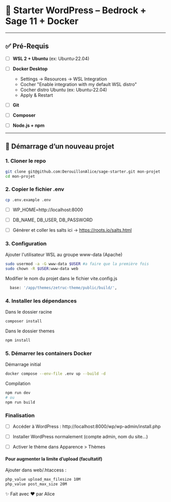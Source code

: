 # 🚀 Starter WordPress – Bedrock + Sage 11 + Docker

---

## ✅ Pré-Requis

- [ ] **WSL 2 + Ubuntu** (ex: Ubuntu-22.04)
- [ ] **Docker Desktop**

  - Settings → Resources → WSL Integration
  - Cocher "Enable integration with my default WSL distro"
  - Cocher distro Ubuntu (ex: Ubuntu-22.04)
  - Apply & Restart

- [ ] **Git**
- [ ] **Composer**
- [ ] **Node.js + npm**

---

## 🚀 Démarrage d’un nouveau projet

### 1. Cloner le repo

```bash
git clone git@github.com:DerouillonAlice/sage-starter.git mon-projet
cd mon-projet
```

### 2. Copier le fichier .env

```bash
cp .env.example .env
```

- [ ] WP_HOME=http://localhost:8000

- [ ] DB_NAME, DB_USER, DB_PASSWORD

- [ ] Génèrer et coller les salts ici → https://roots.io/salts.html

### 3. Configuration

Ajouter l'utilisateur WSL au groupe www-data (Apache)

```bash
sudo usermod -a -G www-data $USER #a faire que la première fois
sudo chown -R $USER:www-data web
```

Modifier le nom du projet dans le fichier vite.config.js

```bash
  base: '/app/themes/zetruc-theme/public/build/',
```

### 4. Installer les dépendances

Dans le dossier racine

```bash
composer install
```

Dans le dossier themes

```bash
npm install
```

### 5. Démarrer les containers Docker

Démarrage initial

```bash
docker compose --env-file .env up --build -d
```

Compilation

```bash
npm run dev
# ou
npm run build
```

### Finalisation

- [ ] Accéder à WordPress :
      http://localhost:8000/wp/wp-admin/install.php

- [ ] Installer WordPress normalement (compte admin, nom du site…)

- [ ] Activer le thème dans Apparence > Thèmes

#### Pour augmenter la limite d’upload (facultatif)

Ajouter dans web/.htaccess :

```apache
php_value upload_max_filesize 10M
php_value post_max_size 20M
```

✨ Fait avec ❤️ par Alice
